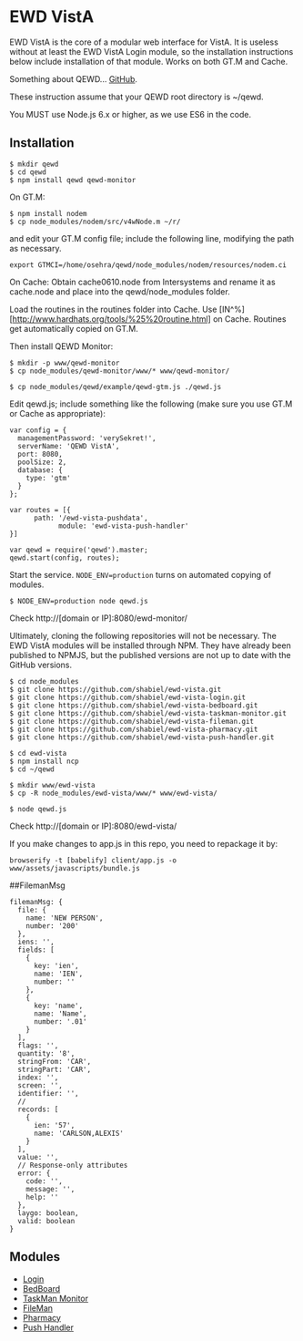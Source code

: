 # EWD VistA

EWD VistA is the core of a modular web interface for VistA. It is useless without at least the EWD VistA Login module, so the installation instructions below include installation of that module. Works on both GT.M and Cache.

Something about QEWD... [GitHub](https://github.com/robtweed/qewd).

These instruction assume that your QEWD root directory is ~/qewd.

You MUST use Node.js 6.x or higher, as we use ES6 in the code.

## Installation

````
$ mkdir qewd
$ cd qewd
$ npm install qewd qewd-monitor
````

On GT.M:
```
$ npm install nodem
$ cp node_modules/nodem/src/v4wNode.m ~/r/
```

and edit your GT.M config file; include the following line, modifying the path as necessary.

````
export GTMCI=/home/osehra/qewd/node_modules/nodem/resources/nodem.ci
````

On Cache: Obtain cache0610.node from Intersystems and rename it as cache.node and place into the qewd/node\_modules folder.

Load the routines in the routines folder into Cache. Use [IN^%][http://www.hardhats.org/tools/%25%20routine.html] on Cache. Routines get automatically copied on GT.M.

Then install QEWD Monitor:

````
$ mkdir -p www/qewd-monitor
$ cp node_modules/qewd-monitor/www/* www/qewd-monitor/

$ cp node_modules/qewd/example/qewd-gtm.js ./qewd.js
````

Edit qewd.js; include something like the following (make sure you use GT.M or Cache as appropriate):

````
var config = {
  managementPassword: 'verySekret!',
  serverName: 'QEWD VistA',
  port: 8080,
  poolSize: 2,
  database: {
    type: 'gtm'
  }
};

var routes = [{
      path: '/ewd-vista-pushdata',
            module: 'ewd-vista-push-handler'
}]

var qewd = require('qewd').master;
qewd.start(config, routes);

````

Start the service. `NODE_ENV=production` turns on automated copying of modules.

````
$ NODE_ENV=production node qewd.js
````

Check http://[domain or IP]:8080/ewd-monitor/

Ultimately, cloning the following repositories will not be necessary. The EWD VistA modules will be installed through NPM. They have already been published to NPMJS, but the published versions are not up to date with the GitHub versions.

````
$ cd node_modules
$ git clone https://github.com/shabiel/ewd-vista.git
$ git clone https://github.com/shabiel/ewd-vista-login.git
$ git clone https://github.com/shabiel/ewd-vista-bedboard.git
$ git clone https://github.com/shabiel/ewd-vista-taskman-monitor.git
$ git clone https://github.com/shabiel/ewd-vista-fileman.git
$ git clone https://github.com/shabiel/ewd-vista-pharmacy.git
$ git clone https://github.com/shabiel/ewd-vista-push-handler.git

$ cd ewd-vista
$ npm install ncp
$ cd ~/qewd

$ mkdir www/ewd-vista
$ cp -R node_modules/ewd-vista/www/* www/ewd-vista/

$ node qewd.js
````

Check http://[domain or IP]:8080/ewd-vista/

If you make changes to app.js in this repo, you need to repackage it by:

```
browserify -t [babelify] client/app.js -o www/assets/javascripts/bundle.js
```

##FilemanMsg

````
filemanMsg: {
  file: {
    name: 'NEW PERSON',
    number: '200'
  },
  iens: '',
  fields: [
    {
      key: 'ien',
      name: 'IEN',
      number: ''
    },
    {
      key: 'name',
      name: 'Name',
      number: '.01'
    }
  ],
  flags: '',
  quantity: '8',
  stringFrom: 'CAR',
  stringPart: 'CAR',
  index: '',
  screen: '',
  identifier: '',
  //
  records: [
    {
      ien: '57',
      name: 'CARLSON,ALEXIS'
    }
  ],
  value: '',
  // Response-only attributes
  error: {
    code: '',
    message: '',
    help: ''
  },
  laygo: boolean,
  valid: boolean
}
````

## Modules

* [Login](https://github.com/shabiel/ewd-vista-login)
* [BedBoard](https://github.com/shabiel/ewd-vista-bedboard)
* [TaskMan Monitor](https://github.com/shabiel/ewd-taskman-monitor)
* [FileMan](https://github.com/shabiel/ewd-vista-fileman)
* [Pharmacy](https://github.com/shabiel/ewd-vista-pharmacy)
* [Push Handler](https://github.com/shabiel/ewd-vista-push-handler)
